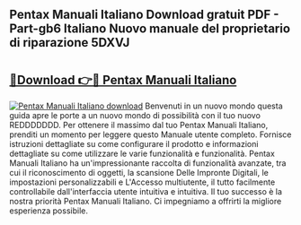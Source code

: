 ## Pentax Manuali Italiano Download gratuit PDF - Part-gb6 Italiano Nuovo manuale del proprietario di riparazione 5DXVJ

# <h2><a href="http://dfb4h9.blite.top/?on=Pentax+Manuali+Italiano">🔗Download 👉🔴 Pentax Manuali Italiano</a></h2>

[![Pentax Manuali Italiano download](https://i.imgur.com/lujVjoI.png)](http://dfb4h9.blite.top/?on=Pentax+Manuali+Italiano)
Benvenuti in un nuovo mondo questa guida apre le porte a un nuovo mondo di possibilità con il tuo nuovo REDDDDDDD. Per ottenere il massimo dal tuo Pentax Manuali Italiano, prenditi un momento per leggere questo Manuale utente completo. Fornisce istruzioni dettagliate su come configurare il prodotto e informazioni dettagliate su come utilizzare le varie funzionalità e funzionalità. Pentax Manuali Italiano ha un'impressionante raccolta di funzionalità avanzate, tra cui il riconoscimento di oggetti, la scansione Delle Impronte Digitali, le impostazioni personalizzabili e L'Accesso multiutente, il tutto facilmente controllabile dall'interfaccia utente intuitiva e intuitiva. Il tuo successo è la nostra priorità Pentax Manuali Italiano. Ci impegniamo a offrirti la migliore esperienza possibile.
